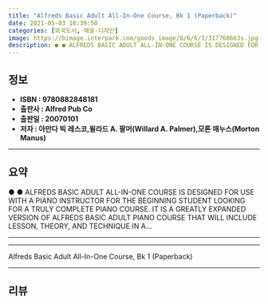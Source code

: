 ```yaml
---
title: "Alfreds Basic Adult All-In-One Course, Bk 1 (Paperback)"
date: 2021-05-03 16:39:50
categories: [외국도서, 예술-디자인]
image: https://bimage.interpark.com/goods_image/8/6/6/3/317768663s.jpg
description: ● ● ALFREDS BASIC ADULT ALL-IN-ONE COURSE IS DESIGNED FOR USE WITH A PIANO INSTRUCTOR FOR THE BEGINNING STUDENT LOOKING FOR A TRULY COMPLETE PIANO COURSE. IT
---
```


## **정보**

- **ISBN : 9780882848181**
- **출판사 : Alfred Pub Co**
- **출판일 : 20070101**
- **저자 : 아만다 빅 레스코,윌라드 A. 팔머(Willard A. Palmer),모톤 매누스(Morton Manus)**

------



## **요약**

●  ●  ALFREDS BASIC ADULT ALL-IN-ONE COURSE IS DESIGNED FOR USE WITH A PIANO INSTRUCTOR FOR THE BEGINNING STUDENT LOOKING FOR A TRULY COMPLETE PIANO COURSE. IT IS A GREATLY EXPANDED VERSION OF ALFREDS BASIC ADULT PIANO COURSE THAT WILL INCLUDE LESSON, THEORY, AND TECHNIQUE IN A... 

------



------


Alfreds Basic Adult All-In-One Course, Bk 1 (Paperback) 

------


## **리뷰** 

